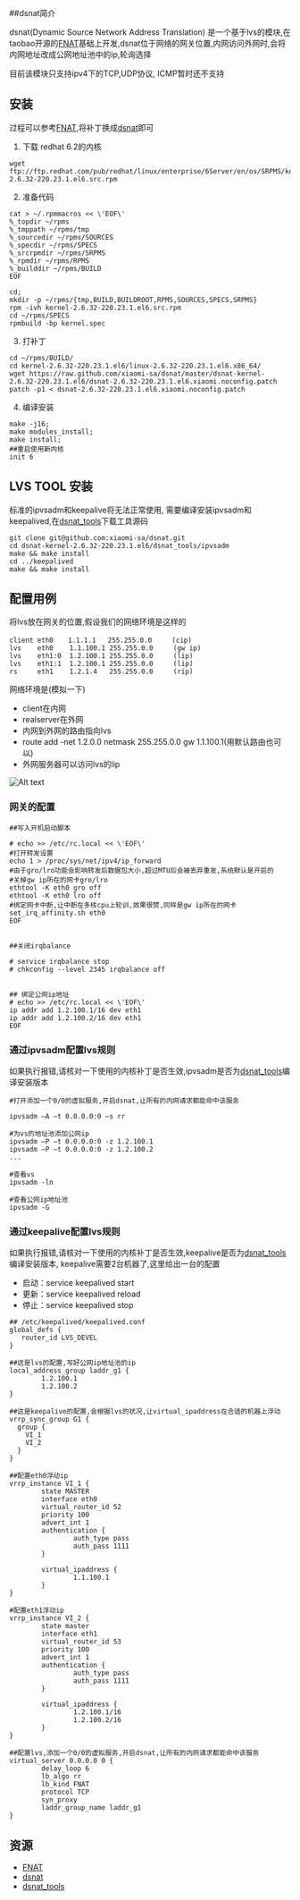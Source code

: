 ##dsnat简介

dsnat(Dynamic Source  Network Address Translation) 是一个基于lvs的模块,在taobao开源的[FNAT][]基础上开发,dsnat位于网络的网关位置,内网访问外网时,会将内网地址改成公网地址池中的ip,轮询选择

目前该模块只支持ipv4下的TCP,UDP协议, ICMP暂时还不支持

## 安装

过程可以参考[FNAT][],将补丁换成[dsnat][]即可

<!--more-->

1. 下载 redhat 6.2的内核

```
wget ftp://ftp.redhat.com/pub/redhat/linux/enterprise/6Server/en/os/SRPMS/kernel-2.6.32-220.23.1.el6.src.rpm
```

2. 准备代码
```
cat > ~/.rpmmacros << \'EOF\'
%_topdir ~/rpms
%_tmppath ~/rpms/tmp
%_sourcedir ~/rpms/SOURCES
%_specdir ~/rpms/SPECS
%_srcrpmdir ~/rpms/SRPMS
%_rpmdir ~/rpms/RPMS
%_builddir ~/rpms/BUILD
EOF

cd;
mkdir -p ~/rpms/{tmp,BUILD,BUILDROOT,RPMS,SOURCES,SPECS,SRPMS}
rpm -ivh kernel-2.6.32-220.23.1.el6.src.rpm
cd ~/rpms/SPECS
rpmbuild -bp kernel.spec
```

3. 打补丁
```
cd ~/rpms/BUILD/
cd kernel-2.6.32-220.23.1.el6/linux-2.6.32-220.23.1.el6.x86_64/
wget https://raw.github.com/xiaomi-sa/dsnat/master/dsnat-kernel-2.6.32-220.23.1.el6/dsnat-2.6.32-220.23.1.el6.xiaomi.noconfig.patch
patch -p1 < dsnat-2.6.32-220.23.1.el6.xiaomi.noconfig.patch
```

4. 编译安装
```
make -j16;
make modules_install;
make install;
##重启使用新内核
init 6
```

## LVS TOOL 安装

标准的ipvsadm和keepalive将无法正常使用,
需要编译安装ipvsadm和keepalived,在[dsnat_tools][]下载工具源码

```
git clone git@github.com:xiaomi-sa/dsnat.git
cd dsnat-kernel-2.6.32-220.23.1.el6/dsnat_tools/ipvsadm
make && make install
cd ../keepalived
make && make install
```

## 配置用例
将lvs放在网关的位置,假设我们的网络环境是这样的
```
client eth0　  1.1.1.1   255.255.0.0     (cip)
lvs    eth0    1.1.100.1 255.255.0.0     (gw ip)
lvs    eth1:0  1.2.100.1 255.255.0.0     (lip)
lvs    eth1:1  1.2.100.1 255.255.0.0     (lip)
rs     eth1    1.2.1.4   255.255.0.0     (rip)
```

网络环境是(模拟一下)

- client在内网
- realserver在外网
- 内网到外网的路由指向lvs
 - route add -net 1.2.0.0 netmask 255.255.0.0 gw 1.1.100.1(用默认路由也可以)
- 外网服务器可以访问lvs的lip


![Alt text][dsnat_img]


### 网关的配置

```
##写入开机启动脚本

# echo >> /etc/rc.local << \'EOF\'
#打开转发设置
echo 1 > /proc/sys/net/ipv4/ip_forward
#由于gro/lro功能会影响转发后数据包大小,超过MTU后会被丢弃重发,系统默认是开启的
#关掉gw ip所在的网卡gro/lro
ethtool -K eth0 gro off
ethtool -K eth0 lro off
#绑定网卡中断,让中断在多核cpu上轮训,效果很赞,同样是gw ip所在的网卡
set_irq_affinity.sh eth0
EOF


##关闭irqbalance

# service irqbalance stop
# chkconfig --level 2345 irqbalance off


## 绑定公网ip地址
# echo >> /etc/rc.local << \'EOF\'
ip addr add 1.2.100.1/16 dev eth1
ip addr add 1.2.100.2/16 dev eth1
EOF
```

### 通过ipvsadm配置lvs规则

如果执行报错,请核对一下使用的内核补丁是否生效,ipvsadm是否为[dsnat_tools][]编译安装版本
```
#打开添加一个0/0的虚拟服务,开启dsnat,让所有的内网请求都能命中该服务

ipvsadm –A –t 0.0.0.0:0 –s rr

#为vs的地址池添加公网ip
ipvsadm –P –t 0.0.0.0:0 -z 1.2.100.1
ipvsadm –P –t 0.0.0.0:0 -z 1.2.100.2
...

#查看vs
ipvsadm -ln

#查看公网ip地址池
ipvsadm -G
```


### 通过keepalive配置lvs规则
如果执行报错,请核对一下使用的内核补丁是否生效,keepalive是否为[dsnat_tools][]编译安装版本,
keepalive需要2台机器了,这里给出一台的配置

- 启动：service keepalived start
- 更新：service keepalived reload
- 停止：service keepalived stop


```
## /etc/keepalived/keepalived.conf
global_defs {
   router_id LVS_DEVEL
}

##这是lvs的配置,写好公网ip地址池的ip
local_address_group laddr_g1 {
        1.2.100.1
        1.2.100.2
}

##这是keepalive的配置,会根据lvs的状况,让virtual_ipaddress在合适的机器上浮动
vrrp_sync_group G1 {
  group {
    VI_1
    VI_2
  }
}

##配置eth0浮动ip
vrrp_instance VI_1 {
        state MASTER
        interface eth0
        virtual_router_id 52
        priority 100 
        advert_int 1
        authentication {
                auth_type pass
                auth_pass 1111
        }

        virtual_ipaddress {
                1.1.100.1
        }
}

#配置eth1浮动ip
vrrp_instance VI_2 {
        state master
        interface eth1
        virtual_router_id 53
        priority 100
        advert_int 1
        authentication {
                auth_type pass
                auth_pass 1111
        }

        virtual_ipaddress {
                1.2.100.1/16
                1.2.100.2/16
        }
}

##配置lvs,添加一个0/0的虚拟服务,开启dsnat,让所有的内网请求都能命中该服务
virtual_server 0.0.0.0 0 {
        delay_loop 6
        lb_algo rr
        lb_kind FNAT
        protocol TCP
        syn_proxy
        laddr_group_name laddr_g1
}
```


## 资源

* [FNAT][]
* [dsnat][]
* [dsnat_tools][]


[FNAT]:http://kb.linuxvirtualserver.org/wiki/IPVS_FULLNAT_and_SYNPROXY
[dsnat_img]:https://raw.github.com/xiaomi-sa/dsnat/master/dsnat-kernel-2.6.32-220.23.1.el6/dsnat.jpg
[dsnat]:https://github.com/xiaomi-sa/dsnat/tree/master/dsnat-kernel-2.6.32-220.23.1.el6/dsnat-2.6.32-220.23.1.el6.xiaomi.noconfig.patch
[dsnat_tools]:https://github.com/xiaomi-sa/dsnat/tree/master/dsnat-kernel-2.6.32-220.23.1.el6/dsnat_tools

